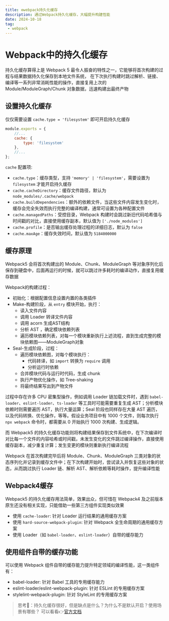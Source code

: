 ```yaml
---
title: ⚙️webpack持久化缓存
description: 通过Webpack持久化缓存，大幅提升构建性能
date: 2024-10-18
tag:
 - webpack
---
```


# Webpack中的持久化缓存

持久化缓存算得上是 Webpack 5 最令人振奋的特性之一，它能够将首次构建的过程与结果数据持久化保存到本地文件系统，
在下次执行构建时跳过解析、链接、编译等一系列非常消耗性能的操作，直接复用上次的 Module/ModuleGraph/Chunk 对象数据，迅速构建出最终产物

## 设置持久化缓存

仅仅需要设置 `cache.type = 'filesystem'` 即可开启持久化缓存
```js
module.exports = {
    //...
    cache: {
        type: 'filesystem'
    },
    //...
};
```

`cache` 配置项: 
+ `cache.type`：缓存类型，支持 `'memory' | 'filesystem'`，需要设置为 `filesystem` 才能开启持久缓存
+ `cache.cacheDirectory`：缓存文件路径，默认为 `node_modules/.cache/webpack`
+ `cache.buildDependencies`：额外的依赖文件，当这些文件内容发生变化时，缓存会完全失效而执行完整的编译构建，通常可设置为各种配置文件
+ `cache.managedPaths`：受控目录，Webpack 构建时会跳过新旧代码哈希值与时间戳的对比，直接使用缓存副本，默认值为 `['./node_modules']`
+ `cache.profile`：是否输出缓存处理过程的详细日志，默认为 `false`
+ `cache.maxAge`：缓存失效时间，默认值为 `5184000000`


## 缓存原理

Webpack5 会将首次构建出的 Module、Chunk、ModuleGraph 等对象序列化后保存到硬盘中，后面再运行的时候，就可以跳过许多耗时的编译动作，直接复用缓存数据

Webpack的构建过程：
+ 初始化：根据配置信息设置内置的各类插件
+ Make-构建阶段，从 `entry` 模块开始，执行：
  + 读入文件内容
  + 调用 Loader 转译文件内容
  + 调用 acorn 生成AST结构
  + 分析 AST ，确定模块依赖列表
  + 遍历模块依赖列表，对每一个模块重新执行上述流程，直到生成完整的模块依赖图——ModuleGraph对象
+ Seal-生成阶段，过程：
  + 遍历模块依赖图，对每个模块执行：
    + 代码转译，如 `import` 转换为 `require` 调用
    + 分析运行时依赖
  + 合并模块代码与运行时代码，生成 chunk
  + 执行产物优化操作，如 Tree-shaking
  + 将最终结果写出到产物文件

过程中存在许多 CPU 密集型操作，例如调用 Loader 链加载文件时，遇到 `babel-loader`、`eslint-loader`、`ts-loader` 等工具时可能需要重复生成 AST；分析模块依赖时则需要遍历 AST，执行大量运算；Seal 阶段也同样存在大量 AST 遍历，以及代码转换、优化操作，等等。假设业务项目中有 1000 个文件，则每次执行 `npx webpack` 命令时，都需要从 0 开始执行 1000 次构建、生成逻辑。

而 Webpack5 的持久化缓存功能则将构建结果保存到文件系统中，在下次编译时对比每一个文件的内容哈希或时间戳，未发生变化的文件跳过编译操作，直接使用缓存副本，减少重复计算；发生变更的模块则重新执行编译流程

Webpack 在首次构建完毕后将 Module、Chunk、ModuleGraph 三类对象的状态序列化并记录到缓存文件中；在下次构建开始时，尝试读入并恢复这些对象的状态，从而跳过执行 Loader 链、解析 AST、解析依赖等耗时操作，提升编译性能

## Webpack4缓存

Webpack5 的持久化缓存用法简单，效果出众，但可惜在 Webpack4 及之前版本原生还没有相关实现，只能借助一些第三方组件实现类似效果

+ 使用 `cache-loader`: 针对 Loader 运行结果的通用缓存方案
+ 使用 `hard-source-webpack-plugin`: 针对 Webpack 全生命周期的通用缓存方案
+ 使用  Loader（如 `babel-loader`、`eslint-loader`）自带的缓存能力


## 使用组件自带的缓存功能

可以使用 Webpack 组件自带的缓存能力提升特定领域的编译性能，这一类组件有：
+ babel-loader: 针对 Babel 工具的专用缓存能力
+ eslint-loader/eslint-webpack-plugin: 针对 ESLint 的专用缓存方案
+ stylelint-webpack-plugin: 针对 StyleLint 的专用缓存方案

> 思考🤔：持久化缓存很好，但是缺点是什么？为什么不是默认开启？使用场景有哪些？
> 可以看看👉[官方文档](https://github.com/webpack/changelog-v5/blob/master/guides/persistent-caching.md)